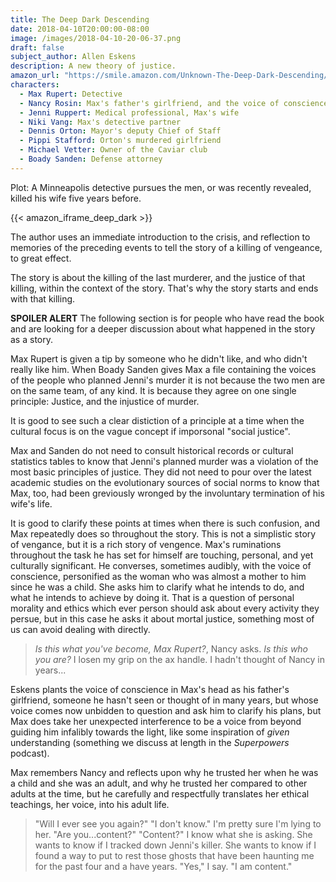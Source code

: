 ```yaml
---
title: The Deep Dark Descending
date: 2018-04-10T20:00:00-08:00
image: /images/2018-04-10-20-06-37.png
draft: false
subject_author: Allen Eskens
description: A new theory of justice.
amazon_url: "https://smile.amazon.com/Unknown-The-Deep-Dark-Descending/dp/B075RBSRT6/ref=tmm_aud_swatch_0?_encoding=UTF8&qid=&sr=&dpID=516ZGFwk%252BIL&preST=_SX342_QL70_&dpSrc=detail"
characters:
  - Max Rupert: Detective
  - Nancy Rosin: Max's father's girlfriend, and the voice of conscience in Max's head
  - Jenni Ruppert: Medical professional, Max's wife
  - Niki Vang: Max's detective partner
  - Dennis Orton: Mayor's deputy Chief of Staff
  - Pippi Stafford: Orton's murdered girlfriend
  - Michael Vetter: Owner of the Caviar club
  - Boady Sanden: Defense attorney
---
```


Plot: A Minneapolis detective pursues the men, or was recently revealed, killed his wife five years before.

{{< amazon_iframe_deep_dark >}}

The author uses an immediate introduction to the crisis, and reflection to memories of the preceding events to tell the story of a killing of vengeance, to great effect.

The story is about the killing of the last murderer, and the justice of that killing, within the context of the story. That's why the story starts and ends with that killing.

**SPOILER ALERT** The following section is for people who have read the book and are looking for a deeper discussion about what happened in the story as a story.

Max Rupert is given a tip by someone who he didn't like, and who didn't really like him. When Boady Sanden gives Max a file containing the voices of the people who planned Jenni's murder it is not because the two men are on the same team, of any kind. It is because they agree on one single principle: Justice, and the injustice of murder.

It is good to see such a clear distiction of a principle at a time when the cultural focus is on the vague concept if imporsonal "social justice".

Max and Sanden do not need to consult historical records or cultural statistics tables to know that Jenni's planned murder was a violation of the most basic principles of justice. They did not need to pour over the latest academic studies on the evolutionary sources of social norms to know that Max, too, had been greviously wronged by the involuntary termination of his wife's life.

It is good to clarify these points at times when there is such confusion, and Max repeatedly does so throughout the story. This is not a simplistic story of vengance, but it is a rich story of vengence. Max's ruminations throughout the task he has set for himself are touching, personal, and yet culturally significant. He converses, sometimes audibly, with the voice of conscience, personified as the woman who was almost a mother to him since he was a child. She asks him to clarify what he intends to do, and what he intends to achieve by doing it. That is a question of personal morality and ethics which ever person should ask about every activity they persue, but in this case he asks it about mortal justice, something most of us can avoid dealing with directly.

> _Is this what you've become, Max Rupert?_, Nancy asks. _Is this who you are?_
> I losen my grip on the ax handle. I hadn't thought of Nancy in years...

Eskens plants the voice of conscience in Max's head as his father's girlfriend, someone he hasn't seen or thought of in many years, but whose voice comes now unbidden to question and ask him to clarify his plans, but Max does take her unexpected interference to be a voice from beyond guiding him infalibly towards the light, like some inspiration of _given_ understanding (something we discuss at length in the _Superpowers_ podcast). 

Max remembers Nancy and reflects upon why he trusted her when he was a child and she was an adult, and why he trusted her compared to other adults at the time, but he carefully and respectfully translates her ethical teachings, her voice, into his adult life.

> "Will I ever see you again?"
> "I don't know." I'm pretty sure I'm lying to her.
> "Are you...content?"
> "Content?"
> I know what she is asking. She wants to know if I tracked down Jenni's killer. She wants to know if I found a way to put to rest those ghosts that have been haunting me for the past four and a have years. "Yes," I say. "I am content."


